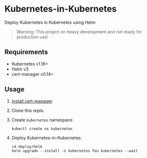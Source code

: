 # Kubernetes-in-Kubernetes

Deploy Kubernetes in Kubernetes using Helm

> Warning: This project on heavy development and not ready for production use!

## Requirements

* Kubernetes v1.16+
* Helm v3
* cert-manager v0.14+

## Usage

1. [Install cert-manager](https://cert-manager.io/docs/installation/kubernetes/).

2. Clone this replo.

3. Create `kubernetes` namespace

   ```
   kubectl create ns kubernetes
   ```

4. Deploy Kubernetes-in-Kubernetes:

   ```
   cd deploy/helm
   helm upgrade --install -n kubernetes foo kubernetes --wait
   ```
